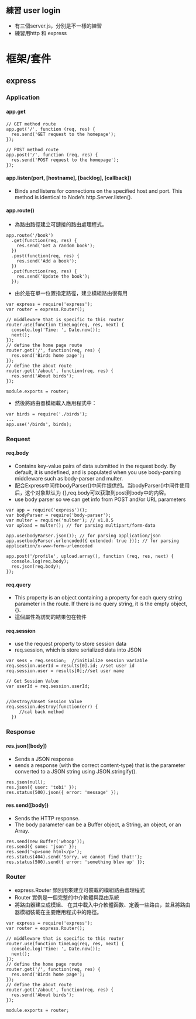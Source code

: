 ## 練習 user login
- 有三個server.js，分別是不一樣的練習
- 練習用http 和 express

# 框架/套件
## express
### Application
#### app.get
```
// GET method route
app.get('/', function (req, res) {
  res.send('GET request to the homepage');
});

// POST method route
app.post('/', function (req, res) {
  res.send('POST request to the homepage');
});
```





#### app.listen(port, [hostname], [backlog], [callback])
- Binds and listens for connections on the specified host and port. This method is identical to Node’s http.Server.listen().



#### app.route()
- 為路由路徑建立可鏈接的路由處理程式。
```
app.route('/book')
  .get(function(req, res) {
    res.send('Get a random book');
  })
  .post(function(req, res) {
    res.send('Add a book');
  })
  .put(function(req, res) {
    res.send('Update the book');
  });
```

- 由於是在單一位置指定路徑，建立模組路由很有用
```
var express = require('express');
var router = express.Router();

// middleware that is specific to this router
router.use(function timeLog(req, res, next) {
  console.log('Time: ', Date.now());
  next();
});
// define the home page route
router.get('/', function(req, res) {
  res.send('Birds home page');
});
// define the about route
router.get('/about', function(req, res) {
  res.send('About birds');
});

module.exports = router;
```
- 然後將路由器模組載入應用程式中：
```
var birds = require('./birds');
...
app.use('/birds', birds);
```




### Request
#### req.body
- Contains key-value pairs of data submitted in the request body. By default, it is undefined, and is populated when you use body-parsing middleware such as body-parser and multer.
- 配合Express中间件bodyParser()中间件提供的。当bodyParser()中间件使用后，这个对象默认为 {},req.body可以获取到post到body中的内容。
- use body parser so we can get info from POST and/or URL parameters
```
var app = require('express')();
var bodyParser = require('body-parser');
var multer = require('multer'); // v1.0.5
var upload = multer(); // for parsing multipart/form-data

app.use(bodyParser.json()); // for parsing application/json
app.use(bodyParser.urlencoded({ extended: true })); // for parsing application/x-www-form-urlencoded

app.post('/profile', upload.array(), function (req, res, next) {
  console.log(req.body);
  res.json(req.body);
});
```


#### req.query
- This property is an object containing a property for each query string parameter in the route. If there is no query string, it is the empty object, {}.
- 這個屬性為訪問的結果包在物件


#### req.session
- use the request property to store session data
- req.session, which is store serialized data into JSON
```
var sess = req.session;  //initialize session variable
req.session.userId = results[0].id; //set user id
req.session.user = results[0];//set user name

// Get Session Value
var userId = req.session.userId;


//Destroy/Unset Session Value
req.session.destroy(function(err) {
     //cal back method
  })
```




### Response
#### res.json([body])
- Sends a JSON response
-  sends a response (with the correct content-type) that is the parameter converted to a JSON string using JSON.stringify().
```
res.json(null);
res.json({ user: 'tobi' });
res.status(500).json({ error: 'message' });
```


#### res.send([body])
- Sends the HTTP response.
- The body parameter can be a Buffer object, a String, an object, or an Array.
```
res.send(new Buffer('whoop'));
res.send({ some: 'json' });
res.send('<p>some html</p>');
res.status(404).send('Sorry, we cannot find that!');
res.status(500).send({ error: 'something blew up' });
```




### Router
- express.Router 類別用來建立可裝載的模組路由處理程式
- Router 實例是一個完整的中介軟體與路由系統
- 將路由器建立成模組、 在其中載入中介軟體函數、定義一些路由，並且將路由器模組裝載在主要應用程式中的路徑。
```
var express = require('express');
var router = express.Router();

// middleware that is specific to this router
router.use(function timeLog(req, res, next) {
  console.log('Time: ', Date.now());
  next();
});
// define the home page route
router.get('/', function(req, res) {
  res.send('Birds home page');
});
// define the about route
router.get('/about', function(req, res) {
  res.send('About birds');
});

module.exports = router;
```
